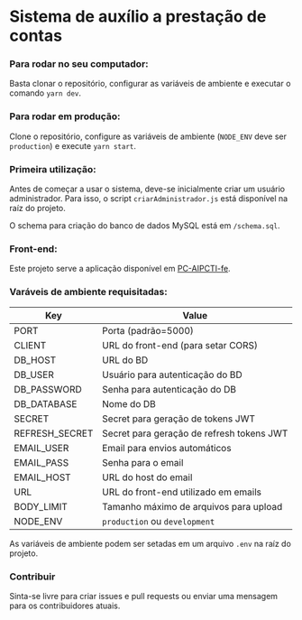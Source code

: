 # Sistema de auxílio a prestação de contas

### Para rodar no seu computador:

Basta clonar o repositório, configurar as variáveis de ambiente e executar o comando `yarn dev`.

### Para rodar em produção:

Clone o repositório, configure as variáveis de ambiente (`NODE_ENV` deve ser `production`) e execute `yarn start`.

### Primeira utilização:

Antes de começar a usar o sistema, deve-se inicialmente criar um usuário administrador.
Para isso, o script `criarAdministrador.js` está disponível na raíz do projeto.

O schema para criação do banco de dados MySQL está em `/schema.sql`.

### Front-end:

Este projeto serve a aplicação disponível em [PC-AIPCTI-fe](https://github.com/IFRS-Feliz/PC-AIPCTI-fe).

### Varáveis de ambiente requisitadas:

| Key            | Value                                     |
| -------------- | ----------------------------------------- |
| PORT           | Porta (padrão=5000)                       |
| CLIENT         | URL do front-end (para setar CORS)        |
| DB_HOST        | URL do BD                                 |
| DB_USER        | Usuário para autenticação do BD           |
| DB_PASSWORD    | Senha para autenticação do DB             |
| DB_DATABASE    | Nome do DB                                |
| SECRET         | Secret para geração de tokens JWT         |
| REFRESH_SECRET | Secret para geração de refresh tokens JWT |
| EMAIL_USER     | Email para envios automáticos             |
| EMAIL_PASS     | Senha para o email                        |
| EMAIL_HOST     | URL do host do email                      |
| URL            | URL do front-end utilizado em emails      |
| BODY_LIMIT     | Tamanho máximo de arquivos para upload    |
| NODE_ENV       | `production` ou `development`             |

As variáveis de ambiente podem ser setadas em um arquivo `.env` na raíz do projeto.

### Contribuir

Sinta-se livre para criar issues e pull requests ou enviar uma mensagem para os contribuidores atuais.
